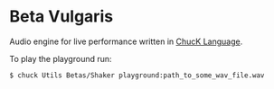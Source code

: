 # Beta Vulgaris
Audio engine for live performance written in [ChucK Language](http://chuck.cs.princeton.edu/).

To play the playground run:

```bash
$ chuck Utils Betas/Shaker playground:path_to_some_wav_file.wav
```
